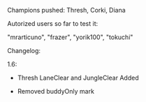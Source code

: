 Champions pushed: Thresh, Corki, Diana

Autorized users so far to test it:

"mrarticuno", "frazer", "yorik100", "tokuchi"

Changelog:

1.6:

- Thresh LaneClear and JungleClear Added

- Removed buddyOnly mark